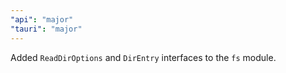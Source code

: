 ```yaml
---
"api": "major"
"tauri": "major"
---
```


Added `ReadDirOptions` and `DirEntry` interfaces to the `fs` module.
